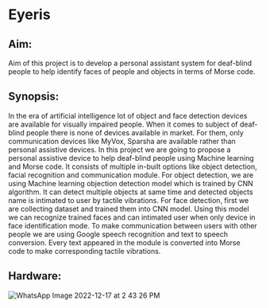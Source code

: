 # Eyeris

## Aim:
Aim of this project is to develop a personal assistant system for deaf-blind people to help identify faces of people and objects in terms of Morse code.

## Synopsis:
In the era of artificial intelligence lot of object and face detection devices are available for visually impaired people. When it comes to subject of deaf-blind people there is none of devices available in market. For them, only communication devices like MyVox, Sparsha are available rather than personal assistive devices. In this project we are going to propose a personal assistive device to help deaf-blind people using Machine learning and Morse code.
It consists of multiple in-built options like object detection, facial recognition and communication module. For object detection, we are using Machine learning objection detection model which is trained by CNN algorithm. It can detect multiple objects at same time and detected objects name is intimated to user by tactile vibrations. For face detection, first we are collecting dataset and trained them into CNN model. Using this model we can recognize trained faces and can intimated user when only device in face identification mode. To make communication between users with other people we are using Google speech recognition and text to speech conversion. Every text appeared in the module is converted into Morse code to make corresponding tactile vibrations.
  
  ## Hardware:
  
 ![WhatsApp Image 2022-12-17 at 2 43 26 PM](https://user-images.githubusercontent.com/59141338/208235117-b560659a-f392-4b30-94f0-5211e049c0b9.jpg)
